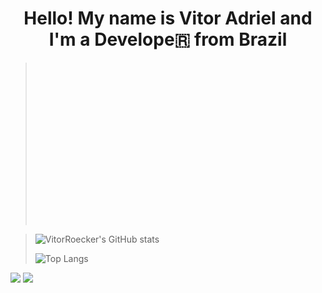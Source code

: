 <h1 align="center">Hello! My name is Vitor Adriel and I'm a Develope🇷 from Brazil</h1>

> <div style="width:100%;height:0;padding-bottom:56%;position:relative;">
  
> ![VitorRoecker's GitHub stats](https://github-readme-stats.vercel.app/api?username=vitorroecker&show_icons=true&theme=prussian&hide_border=false&bg_color=161b22)
> 
> ![Top Langs](https://github-readme-stats.vercel.app/api/top-langs/?username=vitorroecker&langs_count=3&theme=prussian&hide_border=false&bg_color=161b22)

<a href = "mailto:vitoradrielroecker@gmail.com"><img src="https://img.shields.io/badge/-Gmail-%23333?style=for-the-badge&logo=gmail&logoColor=white" target="_blank"></a>
<a href="https://www.linkedin.com/in/vitor-adriel-roecker-8571a11b0/" target="_blank"><img src="https://img.shields.io/badge/-LinkedIn-%230077B5?style=for-the-badge&logo=linkedin&logoColor=white" target="_blank"></a> 
